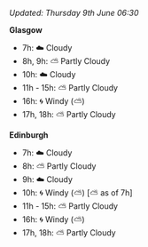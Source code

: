*Updated: Thursday 9th June 06:30*

**Glasgow**

* 7h: :cloud: Cloudy
* 8h, 9h: :partly_sunny: Partly Cloudy
* 10h: :cloud: Cloudy
* 11h - 15h: :partly_sunny: Partly Cloudy
* 16h: :cyclone: Windy (:partly_sunny:)
* 17h, 18h: :partly_sunny: Partly Cloudy

**Edinburgh**

* 7h: :cloud: Cloudy
* 8h: :partly_sunny: Partly Cloudy
* 9h: :cloud: Cloudy
* 10h: :cyclone: Windy (:partly_sunny:) [:partly_sunny: as of 7h]
* 11h - 15h: :partly_sunny: Partly Cloudy
* 16h: :cyclone: Windy (:partly_sunny:)
* 17h, 18h: :partly_sunny: Partly Cloudy
